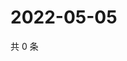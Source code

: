 # 2022-05-05

共 0 条

<!-- BEGIN WEIBO -->
<!-- 最后更新时间 Thu May 05 2022 16:21:44 GMT+0800 (China Standard Time) -->

<!-- END WEIBO -->
